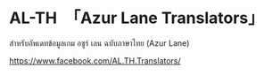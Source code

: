 AL-TH　「Azur Lane Translators」
===========================

สำหรับอัพเดทข้อมูลเกม อซูร์ เลน ฉบับภาษาไทย (Azur Lane)

https://www.facebook.com/AL.TH.Translators/
